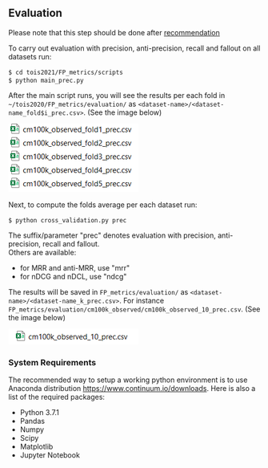 ## Evaluation
Please note that this step should be done after [recommendation](https://github.com/elikary/tois2021/tree/main/librec-2.0.0)

To carry out evaluation with precision, anti-precision, recall and fallout on all datasets run:

    $ cd tois2021/FP_metrics/scripts
    $ python main_prec.py 

After the main script runs, you will see the results per each fold in `~/tois2020/FP_metrics/evaluation/` as `<dataset-name>/<dataset-name_fold$i_prec.csv>`. (See the image below)

![](https://github.com/elikary/tois2021/blob/master/images/folds.png)

Next, to compute the folds average per each dataset run:

    $ python cross_validation.py prec

The suffix/parameter "prec" denotes evaluation with precision, anti-precision, recall and fallout.  
Others are available:
- for MRR and anti-MRR, use "mrr"
- for nDCG and nDCL, use "ndcg"

The results will be saved in `FP_metrics/evaluation/` as `<dataset-name>/<dataset-name_k_prec.csv>`. For instance `FP_metrics/evaluation/cm100k_observed/cm100k_observed_10_prec.csv`. (See the image below)

![](https://github.com/elikary/tois2021/blob/master/images/cv.png)

### System Requirements

The recommended way to setup a working python environment is to use Anaconda distribution https://www.continuum.io/downloads.
Here is also a list of the required packages:

- Python 3.7.1 
- Pandas
- Numpy
- Scipy
- Matplotlib
- Jupyter Notebook